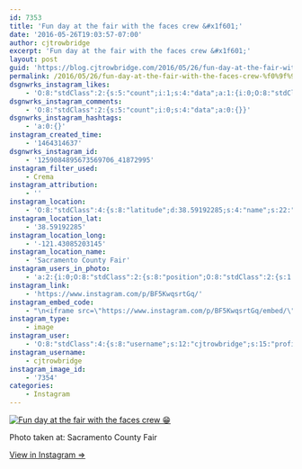 ```yaml
---
id: 7353
title: 'Fun day at the fair with the faces crew &#x1f601;'
date: '2016-05-26T19:03:57-07:00'
author: cjtrowbridge
excerpt: 'Fun day at the fair with the faces crew &#x1f601;'
layout: post
guid: 'https://blog.cjtrowbridge.com/2016/05/26/fun-day-at-the-fair-with-the-faces-crew-%f0%9f%98%81/'
permalink: /2016/05/26/fun-day-at-the-fair-with-the-faces-crew-%f0%9f%98%81/
dsgnwrks_instagram_likes:
    - 'O:8:"stdClass":2:{s:5:"count";i:1;s:4:"data";a:1:{i:0;O:8:"stdClass":4:{s:8:"username";s:10:"bcartica22";s:15:"profile_picture";s:96:"https://scontent.cdninstagram.com/t51.2885-19/s150x150/11417392_498008487031590_1824909859_a.jpg";s:2:"id";s:9:"478251086";s:9:"full_name";s:6:"Baylor";}}}'
dsgnwrks_instagram_comments:
    - 'O:8:"stdClass":2:{s:5:"count";i:0;s:4:"data";a:0:{}}'
dsgnwrks_instagram_hashtags:
    - 'a:0:{}'
instagram_created_time:
    - '1464314637'
dsgnwrks_instagram_id:
    - '1259084895673569706_41872995'
instagram_filter_used:
    - Crema
instagram_attribution:
    - ''
instagram_location:
    - 'O:8:"stdClass":4:{s:8:"latitude";d:38.59192285;s:4:"name";s:22:"Sacramento County Fair";s:9:"longitude";d:-121.43085203145;s:2:"id";i:96066509;}'
instagram_location_lat:
    - '38.59192285'
instagram_location_long:
    - '-121.43085203145'
instagram_location_name:
    - 'Sacramento County Fair'
instagram_users_in_photo:
    - 'a:2:{i:0;O:8:"stdClass":2:{s:8:"position";O:8:"stdClass":2:{s:1:"y";d:0.59917694;s:1:"x";d:0.34930557;}s:4:"user";O:8:"stdClass":4:{s:8:"username";s:11:"josiebomber";s:15:"profile_picture";s:85:"https://scontent.cdninstagram.com/t51.2885-19/11349431_125985144412022_52779165_a.jpg";s:2:"id";s:9:"204619747";s:9:"full_name";s:0:"";}}i:1;O:8:"stdClass":2:{s:8:"position";O:8:"stdClass":2:{s:1:"y";d:0.5580247;s:1:"x";d:0.51319444;}s:4:"user";O:8:"stdClass":4:{s:8:"username";s:10:"romothegod";s:15:"profile_picture";s:96:"https://scontent.cdninstagram.com/t51.2885-19/s150x150/12531024_1520007654970049_815575520_a.jpg";s:2:"id";s:9:"206196510";s:9:"full_name";s:10:"Jacob Romo";}}}'
instagram_link:
    - 'https://www.instagram.com/p/BF5KwqsrtGq/'
instagram_embed_code:
    - "\n<iframe src=\"https://www.instagram.com/p/BF5KwqsrtGq/embed/\" width=\"612\" height=\"710\" frameborder=\"0\" scrolling=\"no\" allowtransparency=\"true\" class=\"insta-image-embed\"></iframe>\n"
instagram_type:
    - image
instagram_user:
    - 'O:8:"stdClass":4:{s:8:"username";s:12:"cjtrowbridge";s:15:"profile_picture";s:95:"https://scontent.cdninstagram.com/t51.2885-19/s150x150/13259063_566228746871906_714207650_a.jpg";s:2:"id";s:8:"41872995";s:9:"full_name";s:13:"CJ Trowbridge";}'
instagram_username:
    - cjtrowbridge
instagram_image_id:
    - '7354'
categories:
    - Instagram
---
```


[![Fun day at the fair with the faces crew 😁](https://blog.cjtrowbridge.com/wp-content/uploads/2016/05/1464314637-1-1.jpg)](https://www.instagram.com/p/BF5KwqsrtGq/)

Photo taken at: Sacramento County Fair

[View in Instagram ⇒](https://www.instagram.com/p/BF5KwqsrtGq/)